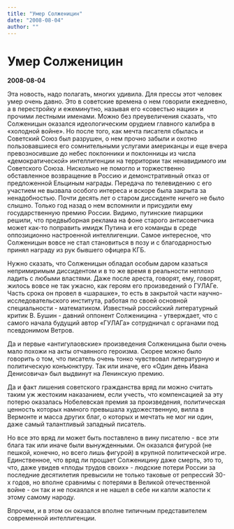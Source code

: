 ```yaml
---
title: "Умер Солженицин"
date: "2008-08-04"
author: ""
---
```


# Умер Солженицин

**2008-08-04** 

Эта новость, надо полагать, многих удивила. Для прессы этот человек умер очень давно. Это в советские времена о нем говорили ежедневно, а в перестройку и ежеминутно, называя его «совестью нации» и прочими лестными именами. Можно без преувеличения сказать, что Солженицын оказался идеологическим орудием главного калибра в «холодной войне». Но после того, как мечта писателя сбылась и Советский Союз был разрушен, о нем прочно забыли и охотно пользовавшиеся его сомнительными услугами американцы и еще вчера превозносившие до небес поклонники и поклонницы из числа «демократической» интеллигенции на территории так ненавидимого им Советского Союза. Нисколько не помогло и торжественно обставленное возвращение в Россию и демонстративный отказ от предложенной Ельциным награды. Передача по телевидению с его участием не вызвала особого интереса и вскоре была закрыта за ненадобностью. Почти десять лет о старом диссиденте ничего не было слышно. Только год назад о нем вспомнили и присудили ему государственную премию России. Видимо, путинские пиарщики решили, что предвыборная реклама на фоне старого антисоветчика может как-то поправить имидж Путина и его команды в среде оппозиционно настроенной интеллигенции. Самое интересное, что Солженицын вовсе не стал становиться в позу и с благодарностью принял награду из рук бывшего офицера КГБ.

Нужно сказать, что Солженицын обладал особым даром казаться непримиримым диссидентом и в то же время в реальности неплохо ладить с любыми властями. Даже после ареста, говорят, ему, говорят, жилось вовсе не так ужасно, как героям его произведений о ГУЛАГе. Часть срока он провел в «шарашке», то есть в закрытой части научно-исследовательского института, работая по своей основной специальности - математиком. Известный российский литературный критик В. Бушин - давний оппонент Солженицина - утверждает, что с самого начала будущий автор «ГУЛАГа» сотрудничал с органами под псевдонимом Ветров.

Да и первые «антигулаовские» произведения Солженицына были очень мало похожи на акты отчаянного героизма. Скорее можно было говорить о том, что писатель очень тонко чувствовал литературную и политическую конъюнктуру. Так или иначе, его «Один день Ивана Денисовича» был выдвинут на Ленинскую премию.

Да и факт лишения советского гражданства вряд ли можно считать таким уж жестоким наказанием, если учесть, что компенсацией за эту потерю оказалась Нобелевская премия за произведения, политическая ценность которых намного превышала художественную, вилла в Вермонте и масса других благ, о которых и мечтать не мог ни один, даже самый талантливый западный писатель.

Но все это вряд ли может быть поставлено в вину писателю - все эти блага так или иначе были вынужденными. Он оказался фигурой (не пешкой, конечно, но всего лишь фигурой) в крупной политической игре. Единственное, что вряд ли прощает Солженицину даже смерть, это то, что, даже увидев «плоды трудов своих» - людские потери России за последние десятилетия превысили не только таковые от репрессий 30-х годов, но вполне сравнимы с потерями в Великой отечественной войне - он так и не покаялся и не нашел в себе ни капли жалости к этому самому народу.

Впрочем, и в этом он оказался вполне типичным представителем современной интеллигенции.